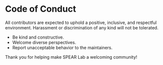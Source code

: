 # Code of Conduct

All contributors are expected to uphold a positive, inclusive, and respectful environment. Harassment or discrimination of any kind will not be tolerated.

- Be kind and constructive.
- Welcome diverse perspectives.
- Report unacceptable behavior to the maintainers.

Thank you for helping make SPEAR Lab a welcoming community!
